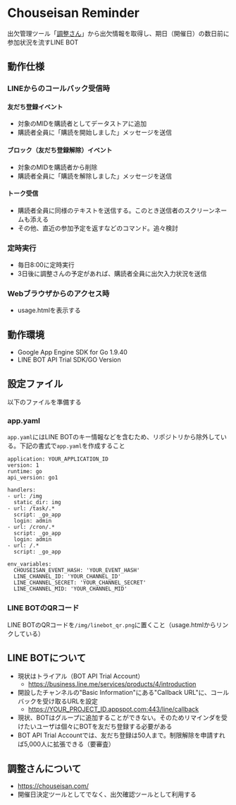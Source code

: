 # Chouseisan Reminder

出欠管理ツール「[調整さん](https://chouseisan.com/)」から出欠情報を取得し、期日（開催日）の数日前に参加状況を流すLINE BOT


## 動作仕様

### LINEからのコールバック受信時

#### 友だち登録イベント

- 対象のMIDを購読者としてデータストアに追加
- 購読者全員に「購読を開始しました」メッセージを送信

#### ブロック（友だち登録解除）イベント

- 対象のMIDを購読者から削除
- 購読者全員に「購読を解除しました」メッセージを送信

#### トーク受信

- 購読者全員に同様のテキストを送信する。このとき送信者のスクリーンネームも添える
- その他、直近の参加予定を返すなどのコマンド。追々検討

### 定時実行

- 毎日8:00に定時実行
- 3日後に調整さんの予定があれば、購読者全員に出欠入力状況を送信

### Webブラウザからのアクセス時

- usage.htmlを表示する


## 動作環境

- Google App Engine SDK for Go 1.9.40
- LINE BOT API Trial SDK/GO Version


## 設定ファイル

以下のファイルを準備する

### app.yaml

`app.yaml`にはLINE BOTのキー情報などを含むため、リポジトリから除外している。下記の書式で`app.yaml`を作成すること

	application: YOUR_APPLICATION_ID
	version: 1
	runtime: go
	api_version: go1
	
	handlers:
	- url: /img
	  static_dir: img
	- url: /task/.*
	  script: _go_app
	  login: admin
	- url: /cron/.*
	  script: _go_app
	  login: admin
	- url: /.*
	  script: _go_app
	
	env_variables:
	  CHOUSEISAN_EVENT_HASH: 'YOUR_EVENT_HASH'
	  LINE_CHANNEL_ID: 'YOUR_CHANNEL_ID'
	  LINE_CHANNEL_SECRET: 'YOUR_CHANNEL_SECRET'
	  LINE_CHANNEL_MID: 'YOUR_CHANNEL_MID'

### LINE BOTのQRコード

LINE BOTのQRコードを`/img/linebot_qr.png`に置くこと（usage.htmlからリンクしている）


## LINE BOTについて

- 現状はトライアル（BOT API Trial Account）
	- https://business.line.me/services/products/4/introduction
- 開設したチャンネルの"Basic Information"にある"Callback URL"に、コールバックを受け取るURLを設定
	- https://YOUR_PROJECT_ID.appspot.com:443/line/callback
- 現状、BOTはグループに追加することができない。そのためリマインダを受けたいユーザは個々にBOTを友だち登録する必要がある
- BOT API Trial Accountでは、友だち登録は50人まで。制限解除を申請すれば5,000人に拡張できる（要審査）


## 調整さんについて

- https://chouseisan.com/
- 開催日決定ツールとしてでなく、出欠確認ツールとして利用する
